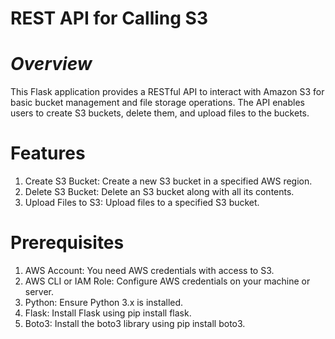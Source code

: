 # REST API for Calling S3
# *Overview*

This Flask application provides a RESTful API to interact with Amazon S3 for basic bucket management and file storage operations. The API enables users to create S3 buckets, delete them, and upload files to the buckets.

# Features
1. Create S3 Bucket: Create a new S3 bucket in a specified AWS region.
2. Delete S3 Bucket: Delete an S3 bucket along with all its contents.
3. Upload Files to S3: Upload files to a specified S3 bucket.
# Prerequisites
1. AWS Account: You need AWS credentials with access to S3.
2. AWS CLI or IAM Role: Configure AWS credentials on your machine or server.
3. Python: Ensure Python 3.x is installed.
4. Flask: Install Flask using pip install flask.
5. Boto3: Install the boto3 library using pip install boto3.
